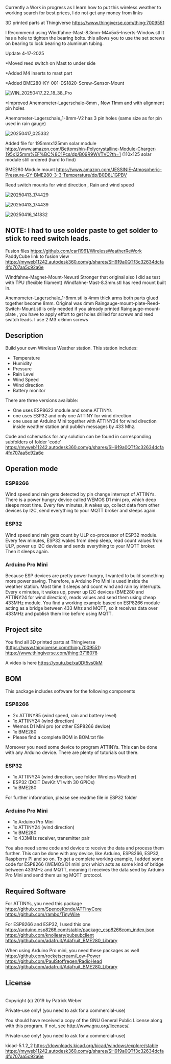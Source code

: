 Currently a Work in progress as I learn how to put this wireless weather to working
search for best prices, I do not get any money from links 

3D printed parts at Thingiverse https://www.thingiverse.com/thing:7009551

I Recommend using  Windfahne-Mast-8.3mm-M4x5x5-Inserts-Window.stl
It has a hole to tighten the bearing bolts. this allows you to use the set screws on bearing to lock bearing to  aluminum tubing.

Update 4-17-2025

*Moved reed switch on Mast to under side

*Added M4 inserts to mast part

*Added BME280-KY-001-DS1820-Screw-Sensor-Mount

![WIN_20250417_22_18_38_Pro](https://github.com/user-attachments/assets/ab961027-37ef-4d3c-8c6a-7c3a29b9824d)

 
*Improved Anemometer-Lagerschale-8mm , Now 11mm and with alignment pin holes 

Anemometer-Lagerschale_1-8mm-V2 has 3 pin holes (same size as for pin used in rain gauge) 

![20250417_025332](https://github.com/user-attachments/assets/b66cc247-2fab-4f85-9bf9-8f3755b43710)



Added file for 195mmx125mm solar module  https://www.amazon.com/Bettomshin-Polycrystalline-Module-Charger-195x125mm%EF%BC%8C1Pcs/dp/B09R9WVTVC?th=1       (110x125 solar module still ordered (hard to find)

BME280 Module mount     https://www.amazon.com/JESSINIE-Atmospheric-Pressure-GY-BME280-3-3-Temperature/dp/B0D8L1GPBV

Reed switch mounts for wind direction , Rain and wind speed

![20250413_174429](https://github.com/user-attachments/assets/0db31994-8120-44d5-a954-1e466abe8da0)

![20250413_174439](https://github.com/user-attachments/assets/d6833709-c1c1-4031-b1f0-e6c3e5f09c96)

![20250416_141832](https://github.com/user-attachments/assets/872646c2-acb0-412b-8e80-e64291deb5c9)



## NOTE: I had to use solder paste to get solder to stick to reed switch leads.



Fusion files
https://github.com/carl1961/WirelessWeatherReWork
PaddyCube link to fusion view   https://myweb11242.autodesk360.com/g/shares/SH919a0QTf3c32634dcfa4fd707aa5c92a6e

Windfahne-Magnet-Mount-New.stl  Stronger that original  also I did as test with TPU  (flexible filament)
Windfahne-Mast-8.3mm.stl has reed mount built in.

Anemometer-Lagerschale_1-8mm.stl   is 4mm thick arms  both parts glued together become 8mm. Original was 4mm
Raingauge-mount-plate-Reed-Switch-Mount.stl is only needed if you already printed   Raingauge-mount-plate , you have to apply effort to get holes drilled for screws and reed switch leads. I use 2 M3 x 6mm screws



## Description
Build your own Wireless Weather station. This station includes:
- Temperature
- Humidity
- Pressure
- Rain Level
- Wind Speed
- Wind direction
- Battery monitor

There are three versions available: 
- One uses ESP8622 module and some ATTINYs
- one uses ESP32 and only one ATTINY for wind direction 
- one uses an Arduino Mini together with ATTINY24 for wind direction inside weather station and publish messages by 433 Mhz.

Code and schematics for any solution can be found in corresponding subfolders of folder 'code'
https://myweb11242.autodesk360.com/g/shares/SH919a0QTf3c32634dcfa4fd707aa5c92a6e
## Operation mode
### ESP8266
Wind speed and rain gets detected by pin change interrupt of ATTINYs. 
There is a power hungry device called WEMOS D1 mini pro, which deep sleeps most time. 
Every few minutes, it wakes up, collect data from other devices by I2C, send everything to your MQTT broker and sleeps again.

### ESP32
Wind speed and rain gets count by ULP co-processor of ESP32 module. Every few minutes, ESP32 wakes from deep sleep, read count values from ULP, power up I2C devices and sends everything to your MQTT broker. Then it sleeps again.

### Arduino Pro Mini
Because ESP devices are pretty power hungry, I wanted to build something more power saving. Therefore, a Arduino Pro Mini is used inside the weather station. Most time it sleeps and count wind and rain by interrupts. Every x minutes, it wakes up, power up I2C devices (BME280 and ATTINY24 for wind direction), reads values and send them using cheap 433MHz module. You find a working example based on ESP8266 module acting as a bridge between 433 Mhz and MQTT, so it receives data over 433MHz and publish them like before using MQTT. 

## Project site
You find all 3D printed parts at Thingiverse (https://www.thingiverse.com/thing:7009551) 
https://www.thingiverse.com/thing:3718078

A video is here https://youtu.be/xa0Dt5vs0kM

## BOM
This package includes software for the following components
### ESP8266
- 2x ATTINY85 (wind speed, rain and battery level)
- 1x ATTINY24 (wind direction)
- Wemos D1 Mini pro (or other ESP8266 device)
- 1x BME280
- Please find a complete BOM in BOM.txt file

Moreover you need some device to program ATTINYs. This can be done with any Arduino device. There are plenty of tutorials out there.

### ESP32
- 1x ATTINY24 (wind direction, see folder Wireless Weather)
- ESP32 (DOIT DevKit V1 with 30 GPIOs)
- 1x BME280

For further information, please see readme file in ESP32 folder

### Arduino Pro Mini
- 1x Arduino Pro Mini
- 1x ATTINY24 (wind direction)
- 1x BME280
- 1x 433MHz receiver, transmitter pair

You also need some code and device to receive the data and process them further. This can be done with any device, like Arduino, ESP8266, ESP32, Raspberry PI and so on. To get a complete working example, I added some code for ESP8266 (WEMOS D1 mini pro) which
acts as some kind of bridge between 433MHz and MQTT, meaning it receives the data send by Arduino Pro Mini and send them using MQTT protocol.

## Required Software
For ATTINYs, you need this package <br>
https://github.com/SpenceKonde/ATTinyCore <br>
https://github.com/rambo/TinyWire <br>

For ESP8266 and ESP32, I used this one <br>
https://arduino.esp8266.com/stable/package_esp8266com_index.json <br>
https://github.com/knolleary/pubsubclient <br>
https://github.com/adafruit/Adafruit_BME280_Library <br>

When using Arduino Pro mini, you need these packages as well <br>
https://github.com/rocketscream/Low-Power <br>
https://github.com/PaulStoffregen/RadioHead <br>
https://github.com/adafruit/Adafruit_BME280_Library <br>

## License
<br>Copyright (c) 2019 by Patrick Weber  

Private-use only! (you need to ask for a commercial-use)
 

You should have received a copy of the GNU General Public License
along with this program.  If not, see <http://www.gnu.org/licenses/>.

Private-use only! (you need to ask for a commercial-use)

kicad-5.1.2_2
https://downloads.kicad.org/kicad/windows/explore/stable
https://myweb11242.autodesk360.com/g/shares/SH919a0QTf3c32634dcfa4fd707aa5c92a6e
